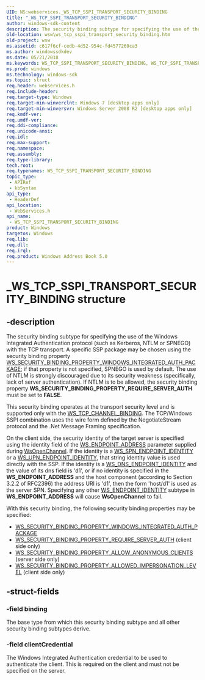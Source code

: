 ```yaml
---
UID: NS:webservices._WS_TCP_SSPI_TRANSPORT_SECURITY_BINDING
title: "_WS_TCP_SSPI_TRANSPORT_SECURITY_BINDING"
author: windows-sdk-content
description: The security binding subtype for specifying the use of the Windows Integrated Authentication protocol (such as Kerberos, NTLM or SPNEGO) with the TCP transport.
old-location: wsw\ws_tcp_sspi_transport_security_binding.htm
old-project: wsw
ms.assetid: c617f6cf-cedb-4d52-954c-fd4577260ca3
ms.author: windowssdkdev
ms.date: 05/21/2018
ms.keywords: WS_TCP_SSPI_TRANSPORT_SECURITY_BINDING, WS_TCP_SSPI_TRANSPORT_SECURITY_BINDING structure [Web Services for Windows], _WS_TCP_SSPI_TRANSPORT_SECURITY_BINDING, webservices/WS_TCP_SSPI_TRANSPORT_SECURITY_BINDING, wsw.ws_tcp_sspi_transport_security_binding
ms.prod: windows
ms.technology: windows-sdk
ms.topic: struct
req.header: webservices.h
req.include-header: 
req.target-type: Windows
req.target-min-winverclnt: Windows 7 [desktop apps only]
req.target-min-winversvr: Windows Server 2008 R2 [desktop apps only]
req.kmdf-ver: 
req.umdf-ver: 
req.ddi-compliance: 
req.unicode-ansi: 
req.idl: 
req.max-support: 
req.namespace: 
req.assembly: 
req.type-library: 
tech.root: 
req.typenames: WS_TCP_SSPI_TRANSPORT_SECURITY_BINDING
topic_type:
 - APIRef
 - kbSyntax
api_type:
 - HeaderDef
api_location:
 - WebServices.h
api_name:
 - WS_TCP_SSPI_TRANSPORT_SECURITY_BINDING
product: Windows
targetos: Windows
req.lib: 
req.dll: 
req.irql: 
req.product: Windows Address Book 5.0
---
```


# _WS_TCP_SSPI_TRANSPORT_SECURITY_BINDING structure


## -description



The security binding subtype for specifying the use of the Windows
Integrated Authentication protocol (such as Kerberos, NTLM or SPNEGO)
with the TCP transport.  A specific SSP package may be chosen using
the security binding property 
<a href="https://msdn.microsoft.com/6c8b3277-3f49-469b-9783-c552a4c44558">WS_SECURITY_BINDING_PROPERTY_WINDOWS_INTEGRATED_AUTH_PACKAGE</a>;
if that property is not specified, SPNEGO is used by default.  The use
of NTLM is strongly discouraged due to its security weakness
(specifically, lack of server authentication).  If NTLM is to be
allowed, the security binding property <b>WS_SECURITY_BINDING_PROPERTY_REQUIRE_SERVER_AUTH</b> 
must be set to <b>FALSE</b>.
            


This security binding operates at the transport security level and is
supported only with the <a href="https://msdn.microsoft.com/554cc239-feab-4262-9821-6478a3d93ffc">WS_TCP_CHANNEL_BINDING</a>.  The
TCP/Windows SSPI combination uses the wire form defined by the 
NegotiateStream
protocol and the .Net Message Framing specification.
            


On the client side, the security identity of the target server is
specified using the identity field of the <a href="https://msdn.microsoft.com/4e9b5f3e-849f-46aa-a94a-3cd6ae16275f">WS_ENDPOINT_ADDRESS</a> 
parameter supplied during <a href="https://msdn.microsoft.com/a7226194-0974-4f3c-b92d-78a93e86eea5">WsOpenChannel</a>.  If the identity is a 
<a href="https://msdn.microsoft.com/99a484f0-4d04-4998-90d9-c39194ecf3f8">WS_SPN_ENDPOINT_IDENTITY</a> or a <a href="https://msdn.microsoft.com/dc822551-6853-456f-a115-a96f64b0e056">WS_UPN_ENDPOINT_IDENTITY</a>, 
that string identity value is used directly with the SSP.  If the identity is a 
<a href="https://msdn.microsoft.com/09dea451-68ae-4052-8563-30f15c1335d6">WS_DNS_ENDPOINT_IDENTITY</a> and the value of its dns field is
'd1', or if no identity is specified in the <b>WS_ENDPOINT_ADDRESS</b> 
and the host component (according to Section 3.2.2 of 
RFC2396) the address URI
is 'd1', then the form 'host/d1' is used as the server SPN.
Specifying any other <a href="https://msdn.microsoft.com/59c851b4-6e1a-4144-9742-48d5c094d592">WS_ENDPOINT_IDENTITY</a> subtype in 
<b>WS_ENDPOINT_ADDRESS</b> will cause <b>WsOpenChannel</b> to fail.
            


With this security binding, the following security binding properties may be specified:
<ul>
<li>
<a href="https://msdn.microsoft.com/6c8b3277-3f49-469b-9783-c552a4c44558">WS_SECURITY_BINDING_PROPERTY_WINDOWS_INTEGRATED_AUTH_PACKAGE</a>
</li>
<li>
<a href="https://msdn.microsoft.com/6c8b3277-3f49-469b-9783-c552a4c44558">WS_SECURITY_BINDING_PROPERTY_REQUIRE_SERVER_AUTH</a> (client side only)
</li>
<li>
<a href="https://msdn.microsoft.com/6c8b3277-3f49-469b-9783-c552a4c44558">WS_SECURITY_BINDING_PROPERTY_ALLOW_ANONYMOUS_CLIENTS</a> (server side only)
</li>
<li>
<a href="https://msdn.microsoft.com/6c8b3277-3f49-469b-9783-c552a4c44558">WS_SECURITY_BINDING_PROPERTY_ALLOWED_IMPERSONATION_LEVEL</a> (client side only)
</li>
</ul>



## -struct-fields




### -field binding


The base type from which this security binding subtype and all other security binding subtypes derive.
                


### -field clientCredential


The Windows Integrated Authentication credential to be used to
authenticate the client.  This is required on the client and must not
be specified on the server.
                

